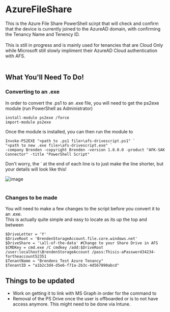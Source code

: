 # AzureFileShare
This is the Azure File Share PowerShell scirpt that will check and confirm that the device is currently joined to the AzureAD domain, with confirming the Tenancy Name and Tenency ID.
</br></br>
This is still in progress and is mainly used for tenancies that are Cloud Only while Microsoft still slowly impliment their AzureAD Cloud authentication with AFS.
</br></br>
## What You'll Need To Do!

### Converting to an .exe

In order to convert the .ps1 to an .exe file, you will need to get the ps2exe module (run PowerShell as Administrator)
```
install-module ps2exe /force
import-module ps2exe
```
Once the module is installed, you can then run the module to 
```
Invoke-PS2EXE "<path to .ps1 file>\afs-drivescript.ps1" `
"<path to new .exe file>\afs-drivescript.exe" `
-company Brenden -copyright Brenden -version 1.0.0.0 -product "AFK-SAK Connector" -title "PowerShell Script"
```
Don't worry, the ` at the end of each line is to just make the line shorter, but your details will look like this!

![image](https://github.com/Coytie/Azure-File-Share/assets/100748492/852ba459-6f8a-4be9-9fed-be6a1178aab8)
</br></br>
### Changes to be made
You will need to make a few changes to the script before you convert it to an .exe.</br>
This is actually quite simple and easy to locate as its up the top and between 

```
$DriveLetter = 'Y'
$DriveRoot = 'BrendenStorageAccount.file.core.windows.net'
$DriveShare = '\all-of-the-data' #Change to your Share Drive in AFS
$CMDKey = cmd.exe /C cmdkey /add:$DriveRoot /user:localhost\BrendenStorageAccount /pass:Thisis-aPassword34234-fortheaccount52351
$TenantName = "Brendens Test Azure Tenancy"
$TenantID = "a1b2c3d4-d5e6-f71a-2b3c-4d567890abcd"
```

## Things to be updated
- Work on getting it to link with MS Graph in order for the command to
- Removal of the PS Drive once the user is offboarded or is to not have access anymore. This might need to be done via Intune.
